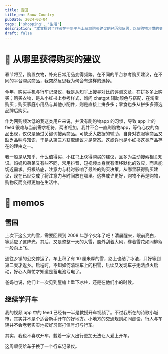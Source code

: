 ```yaml
---
title: 雪国
title_en: Snow Country
pubDate: 2024-02-04
tags: ['shopping', '生活']
description: "本文探讨了作者在不同平台上获取购买建议的经历和反思，以及购物习惯的变化。"
draft: false
---
```


# 🛒 从哪里获得购买的建议

春节将至，购置衣物，补充日常用品变得频繁。在不同的平台参考购买建议，在不同的平台购买商品，我突然反思我为何会有这样的选择。

今年，购买手机与行车记录仪，我是从知乎上搜寻对比的评测文章，在拼多多上购买；购买衣物，是从小红书上参考样式，询问 chatgpt 辅助颜色与搭配，在淘宝购买；购买家庭小用品与其他小配件，则是直接上拼多多；零食也多从拼多多筛选品牌后购买。

作为网购频次低的我这类用户来说，并没有刷购物app 的习惯，导致 app 上的 feed 很难与当前需求相符，两者相加，我并不会一直刷购物app，等待心仪的商品出现，仅仅是通过关键词搜索商品。可缺乏大数据的辅助，自身对衣服等商品又缺乏品味与知识，于是从第三方获取建议才是常态。这或许也是小红书这类产品存在的理由之一。

我一般是从知乎、什么值得买、小红书上获得购买的建议，且多为主动搜索相关知识。妈妈和弟弟又有些不同，常用抖音，短视频本身就有潜移默化的效应，而且能切近需求。归根结底，注意力与耗时影响了最终的购买决策。从哪里获得购买建议，现在已经变成了将注意力与时间放在哪里。这样或许更好，购物不再是购物，购物反而变得更加在生活中。

# 📝 memos

## 雪国

上次下这么大的雪，需要回顾到 2008 年那个灾年了吧！清晨醒来，眼前亮白，等适应了这阵光。其后，又是整整一天的大雪，窗外刮着大风，卷着雪花如同柳絮一般向上飞。

通往乡镇的公交停运了，车上积了有 10 厘米厚的雪，路上也结了冰渣，只好等到第二天才返乡。启程时，不知如何清理车上的积雪，后续又发现车子无法点火启动，好心人帮忙才知道是蓄电池亏电了。

爸妈也说，他们上一次见到屋檐上垂下冰柱，还是在他们小的时候。

## 继续学开车

我的视频 app 中的 feed 已经有一半是教授开车视频了。不过我所在的诗歌小城市，其实并不是个适合新手开车的好地方。小地方的交通规则如同虚设，行人与车辆并不会老老实实地按好习惯打信号灯与行车。

其实，我也不喜欢开车，载着一家人出行更加无法让人爱上开车。

这周顺便给车子换了一个行车记录仪。